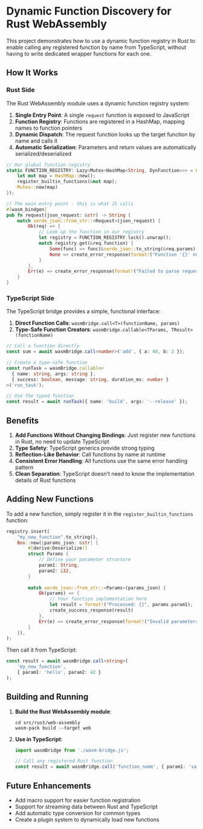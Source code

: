 # Dynamic Function Discovery for Rust WebAssembly

This project demonstrates how to use a dynamic function registry in Rust to enable calling any registered function by name from TypeScript, without having to write dedicated wrapper functions for each one.

## How It Works

### Rust Side

The Rust WebAssembly module uses a dynamic function registry system:

1. **Single Entry Point**: A single `request` function is exposed to JavaScript
2. **Function Registry**: Functions are registered in a HashMap, mapping names to function pointers
3. **Dynamic Dispatch**: The request function looks up the target function by name and calls it
4. **Automatic Serialization**: Parameters and return values are automatically serialized/deserialized

```rust
// Our global function registry
static FUNCTION_REGISTRY: Lazy<Mutex<HashMap<String, DynFunction>>> = Lazy::new(|| {
    let mut map = HashMap::new();
    register_builtin_functions(&mut map);
    Mutex::new(map)
});

// The main entry point - this is what JS calls
#[wasm_bindgen]
pub fn request(json_request: &str) -> String {
    match serde_json::from_str::<Request>(json_request) {
        Ok(req) => {
            // Look up the function in our registry
            let registry = FUNCTION_REGISTRY.lock().unwrap();
            match registry.get(&req.function) {
                Some(func) => func(&serde_json::to_string(&req.params).unwrap_or_default()),
                None => create_error_response(format!("Function '{}' not found", req.function)),
            }
        },
        Err(e) => create_error_response(format!("Failed to parse request: {}", e)),
    }
}
```

### TypeScript Side

The TypeScript bridge provides a simple, functional interface:

1. **Direct Function Calls**: `wasmBridge.call<T>(functionName, params)`
2. **Type-Safe Function Creators**: `wasmBridge.callable<TParams, TResult>(functionName)`

```typescript
// Call a function directly
const sum = await wasmBridge.call<number>('add', { a: 40, b: 2 });

// Create a type-safe function
const runTask = wasmBridge.callable<
  { name: string, args: string },
  { success: boolean, message: string, duration_ms: number }
>('run_task');

// Use the typed function
const result = await runTask({ name: 'build', args: '--release' });
```

## Benefits

1. **Add Functions Without Changing Bindings**: Just register new functions in Rust, no need to update TypeScript
2. **Type Safety**: TypeScript generics provide strong typing
3. **Reflection-Like Behavior**: Call functions by name at runtime
4. **Consistent Error Handling**: All functions use the same error handling pattern
5. **Clean Separation**: TypeScript doesn't need to know the implementation details of Rust functions

## Adding New Functions

To add a new function, simply register it in the `register_builtin_functions` function:

```rust
registry.insert(
    "my_new_function".to_string(),
    Box::new(|params_json: &str| {
        #[derive(Deserialize)]
        struct Params {
            // Define your parameter structure
            param1: String,
            param2: i32,
        }
        
        match serde_json::from_str::<Params>(params_json) {
            Ok(params) => {
                // Your function implementation here
                let result = format!("Processed: {}", params.param1);
                create_success_response(result)
            },
            Err(e) => create_error_response(format!("Invalid parameters: {}", e)),
        }
    }),
);
```

Then call it from TypeScript:

```typescript
const result = await wasmBridge.call<string>(
    'my_new_function', 
    { param1: 'hello', param2: 42 }
);
```

## Building and Running

1. **Build the Rust WebAssembly module**:
   ```
   cd src/rust/web-assembly
   wasm-pack build --target web
   ```

2. **Use in TypeScript**:
   ```typescript
   import wasmBridge from './wasm-bridge.js';
   
   // Call any registered Rust function
   const result = await wasmBridge.call('function_name', { param1: 'value1' });
   ```

## Future Enhancements

- Add macro support for easier function registration
- Support for streaming data between Rust and TypeScript
- Add automatic type conversion for common types
- Create a plugin system to dynamically load new functions 